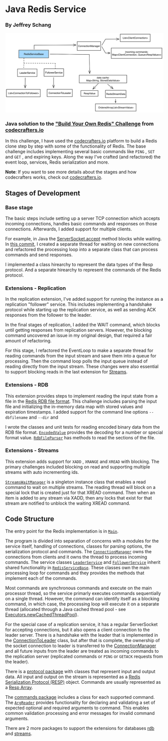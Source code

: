 # Java Redis Service

### By Jeffrey Schang

[![progress-banner](resources/diagram1.png)](resources/diagram1.png)

### Java solution to the ["Build Your Own Redis" Challenge](https://codecrafters.io/challenges/redis) from [codecrafters.io](https://app.codecrafters.io)

In this challenge, I have used the [codecrafters.io](https://app.codecrafters.io) platform to build a Redis clone step
by step with some of the functionality of Redis. The base challenge includes implementing several basic commands like
`PING` , `SET` and `GET` , and expiring keys. Along the way I've crafted (and refactored) the event loop, services,
Redis serialization and more.

**Note**: If you want to see more details about the stages and how codecrafters works, check out
[codecrafters.io](https://app.codecrafters.io/courses/redis/overview).

## Stages of Development

### Base stage

The basic steps include setting up a server TCP connection which accepts incoming connections, handles basic commands
and responses on those connections. Afterwards, I added support for multiple clients.

For example, in Java the
[ServerSocket.accept](https://docs.oracle.com/javase/8/docs/api/java/net/ServerSocket.html#accept--) method blocks while
waiting. In
[this commit](https://github.com/schangj09/codecrafters-redis/commit/dd7eeb89a771a7497328a17a1ad4caf67ef713fc), I
created a separate thread for waiting on new connections and refactored the processing loop into a separate class that
can process commands and send responses.

I implemented a class hirearchy to represent the data types of the Resp protocol. And a separate hirearchy to represent
the commands of the Redis protocol.

### Extensions - Replication

In the replication extension, I've added support for running the instance as a replication "follower" service. This
includes implementing a handshake protocol while starting up the replication service, as well as sending ACK responses
from the follower to the leader.

In the final stages of replication, I added the WAIT command, which blocks until getting responses from replication
servers. However, the blocking command uncovered an issue in my original design, that required a fair amount of
refactoring.

For this stage, I refactored the EventLoop to make a separate thread for reading commands from the input stream and save
them into a queue for processing. Then the command loop polls the input queue instead of reading directly from the input
stream. These changes were also essential to support blocking reads in the last extension for
[Streams](#extensions---streams).

### Extensions - RDB

This extension provides steps to implement reading the input state from a file in the
[Redis RDB file format](https://rdb.fnordig.de/file_format.html). This challenge includes parsing the input file and
initializing the in-memory data map with stored values and expiration timestamps. I added support for the command line
options `--dbfilename` and `--dir` and

I wrote the classes and unit tests for reading encoded binary data from the RDB file format.
[`EncodedValue`](src/main/java/org/baylight/redis/rdb/EncodedValue.java) provides the decoding for a number or special
format value. [`RdbFileParser`](src/main/java/org/baylight/redis/rdb/RdbFileParser.java) has methods to read the
sections of the file.

### Extensions - Streams

This extension adds support for `XADD` , `XRANGE` and `XREAD` with blocking. The primary challenges included blocking on
read and supporting multiple streams with auto incrementing ids.

[`StreamsWaitManager`](src/main/java/org/baylight/redis/streams/StreamsWaitManager.java) is a singleton instance class
that enables a read command to wait on multiple streams. The reading thread will block on a special lock that is created
just for that XREAD command. Then when an item is added to any stream via XADD, then any locks that exist for that
stream are notified to unblock the waiting XREAD command.

## Code Structure

The entry point for the Redis implementation is in [`Main`](src/main/java/Main.java).

The program is divided into separation of concerns with a modules for the service itself, handling of connections,
classes for parsing options, the serialization protocol and commands. The
[`ConnectionManager`](src/main/java/org/baylight/redis/ConnectionManager.java) owns the connections from clients and it
owns the thread to process incoming commands. The service classes
[`LeaderService`](src/main/java/org/baylight/redis/LeaderService.java) and
[`FollowerService`](src/main/java/org/baylight/redis/FollowerService.java) inherit shared functionality in
[`RedisServiceBase`](src/main/java/org/baylight/redis/RedisServiceBase.java). These classes own the main processing loop
for commands and they provides the methods that implement each of the commands.

Most commands are synchronous commands and execute on the main processor thread, so the service primarly executes
commands sequentially on a single thread. However, the command can identify itself as a blocking command, in which case,
the processing loop will execute it on a separate thread (allocated through a Java cached thread pool - see
[Executors.newCachedThreadPool](https://docs.oracle.com/javase/8/docs/api/java/util/concurrent/Executors.html#newCachedThreadPool-java.util.concurrent.ThreadFactory-)).

For the special case of a replication service, it has a regular ServerSocket for accepting connections, but it also
opens a client connection to the leader server. There is a handshake with the leader that is implemented in the
[ConnectionToLeader](src/main/java/org/baylight/redis/ConnectionToLeader.java) class, but after that is complete, the
ownership of the socket connection to leader is transferred to the
[ConnectionManager](src/main/java/org/baylight/redis/ConnectionManager.java) and all future inputs from the leader are
treated as incoming commands to the replication server (replicated commands or `PING` or `GETACK` requests from the
leader).

There is a [protocol package](src/main/java/org/baylight/redis/protocol) with classes that represent input and output
data. All input and output on the stream is represented as a
[Redis Serialization Protocol (RESP)](https://redis.io/docs/reference/protocol-spec/) object. Commands are usually
represented as a [Resp Array](https://redis.io/docs/reference/protocol-spec/#arrays).

The [commands package](src/main/java/org/baylight/redis/commands) includes a class for each supported command. The
[`ArgReader`](src/main/java/org/baylight/redis/commands/ArgReader.java) provides functionality for declaring and
validating a set of expected optional and required arguments to command. This enables common validation processing and
error messages for invalid command arguments.

There are 2 more packages to support the extensions for databases [rdb](src/main/java/org/baylight/redis/rdb) and
[streams](src/main/java/org/baylight/redis/streams).

